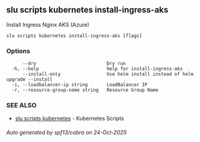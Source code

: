 ## slu scripts kubernetes install-ingress-aks

Install Ingress Nginx AKS (Azure)

```
slu scripts kubernetes install-ingress-aks [flags]
```

### Options

```
      --dry                          Dry run
  -h, --help                         help for install-ingress-aks
      --install-only                 Use helm install instead of helm upgrade --install
  -i, --loadbalancer-ip string       LoadBalancer IP
  -r, --resource-group-name string   Resource Group Name
```

### SEE ALSO

* [slu scripts kubernetes](slu_scripts_kubernetes.md)	 - Kubernetes Scripts

###### Auto generated by spf13/cobra on 24-Oct-2025
